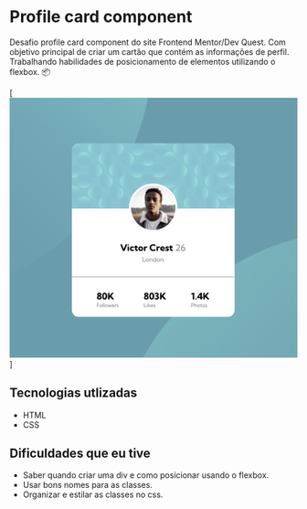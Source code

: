 # Profile card component
Desafio profile card component do site Frontend Mentor/Dev Quest.
Com objetivo principal de criar um cartão que contém as informações de perfil. Trabalhando habilidades de posicionamento de elementos utilizando o flexbox. 📦

[<img src="./tela2.png" alt="imagem do projeto">]

## Tecnologias utlizadas
- HTML
- CSS

## Dificuldades que eu tive
- Saber quando criar uma div e como posicionar usando o flexbox.
- Usar bons nomes para as classes.
- Organizar e estilar as classes no css.


